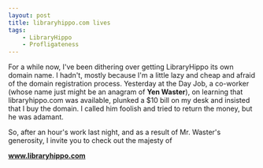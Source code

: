 ```yaml
---
layout: post
title: libraryhippo.com lives
tags:
    - LibraryHippo
    - Profligateness
---
```

For a while now, I've been dithering over getting LibraryHippo its own domain name. I hadn't, mostly because I'm a little lazy and cheap and afraid of the domain registration process.
Yesterday at the Day Job, a co-worker (whose name just might be an anagram of <b>Yen Waster</b>), on learning that libraryhippo.com was available, plunked a $10 bill on my desk and insisted that I buy the domain. I called him foolish and tried to return the money, but he was adamant.

So, after an hour's work last night, and as a result of Mr. Waster's generosity, I invite you to check out the majesty of

<strong><a href="http://www.libraryhippo.com">www.libraryhippo.com</a></strong>

